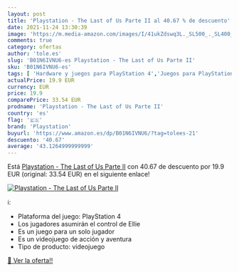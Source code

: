 ```yaml
---
layout: post
title: 'Playstation - The Last of Us Parte II al 40.67 % de descuento'
date: 2021-11-24 13:30:39
image: 'https://m.media-amazon.com/images/I/41ukZdswq3L._SL500_._SL400_.jpg'
comments: true
category: ofertas
author: 'tole.es'
slug: 'B01N6IVNU6-es Playstation - The Last of Us Parte II'
sku: 'B01N6IVNU6-es'
tags: [ 'Hardware y juegos para PlayStation 4','Juegos para PlayStation 4','Videojuegos','playstation', ]
actualPrice: 19.9 EUR
currency: EUR
price: 19.9
comparePrice: 33.54 EUR
prodname: 'Playstation - The Last of Us Parte II'
country: 'es'
flag: '🇪🇸'
brand: 'Playstation'
buyurl: 'https://www.amazon.es/dp/B01N6IVNU6/?tag=tolees-21'
descuento: '40.67'
average: '43.1264999999999'
---
```


Está [Playstation - The Last of Us Parte II](https://www.amazon.es/dp/B01N6IVNU6/?tag=tolees-21) con 40.67 de descuento por 19.9 EUR (original: 33.54 EUR) en el siguiente enlace!

[![Playstation - The Last of Us Parte II](https://m.media-amazon.com/images/I/41ukZdswq3L._SL500_._SL400_.jpg)](https://www.amazon.es/dp/B01N6IVNU6/?tag=tolees-21)

ℹ️:

- Plataforma del juego: PlayStation 4
- Los jugadores asumirán el control de Ellie
- Es un juego para un solo jugador
- Es un videojuego de acción y aventura
- Tipo de producto: videojuego

[🛒 Ver la oferta!!](https://www.amazon.es/dp/B01N6IVNU6/?tag=tolees-21)
